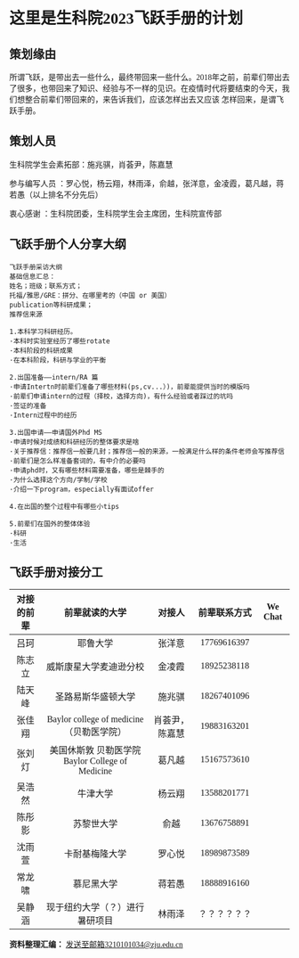 <font face='Times'>

# 这里是生科院2023飞跃手册的计划
## 策划缘由
所谓飞跃，是带出去一些什么，最终带回来一些什么。2018年之前，前辈们带出去了很多，也带回来了知识、经验与不一样的见识。在疫情时代将要结束的今天，我们想整合前辈们带回来的，来告诉我们，应该怎样出去又应该
怎样回来，是谓飞跃手册。
## 策划人员
生科院学生会素拓部：施兆骐，肖荟尹，陈嘉慧

参与编写人员      ：罗心悦，杨云翔，林雨泽，俞越，张洋意，金凌霞，葛凡越，蒋若愚（以上排名不分先后）

衷心感谢          ：生科院团委，生科院学生会主席团，生科院宣传部

## 飞跃手册个人分享大纲
```
飞跃手册采访大纲
基础信息汇总：
姓名；班级；联系方式；
托福/雅思/GRE：拼分、在哪里考的（中国 or 美国）
publication等科研成果；
推荐信来源

1.本科学习科研经历。
·本科时实验室经历了哪些rotate
·本科阶段的科研成果
·在本科阶段，科研与学业的平衡

2.出国准备——intern/RA 篇
·申请Intertn时前辈们准备了哪些材料(ps,cv...）)，前辈能提供当时的模版吗
·前辈们申请intern的过程（择校，选择方向)，有什么经验或者踩过的坑吗
·签证的准备
·Intern过程中的经历

3.出国申请——申请国外Phd MS
·申请时候对成绩和科研经历的整体要求是啥
·关于推荐信：推荐信一般要几封；推荐信一般的来源，一般满足什么样的条件老师会写推荐信
·前辈们是怎么样准备套词的，有中介的必要吗
·申请phd时，又有哪些材料需要准备，哪些是棘手的
·为什么选择这个方向/学制/学校
·介绍一下program，especially有面试offer

4.在出国的整个过程中有哪些小tips

5.前辈们在国外的整体体验
·科研
·生活
```

## 飞跃手册对接分工
| 对接的前辈 |                  前辈就读的大学                  |  对接人  | 前辈联系方式 | We Chat |
|:----------:|:------------------------------------------------:|:--------:|:------------:|---------|
|    吕珂    |                     耶鲁大学                     |  张洋意  |  17769616397 |         |
|   陈志立   |              威斯康星大学麦迪逊分校              |  金凌霞  |  18925238118 |         |
|   陆天峰   |                圣路易斯华盛顿大学                |  施兆骐  |  18267401096 |         |
|   张佳翔   |     Baylor college of medicine（贝勒医学院）     |  肖荟尹，陈嘉慧  |  19883163201 |         |
|   张刘灯   | 美国休斯敦 贝勒医学院 Baylor College of Medicine |  葛凡越  |  15167573610 |         |
|   吴浩然   |                     牛津大学                     |  杨云翔 |  13588201771 |         |
|   陈彤影   |                    苏黎世大学                    |   俞越   |  13676758891 |         |
|   沈雨萱   |                  卡耐基梅隆大学                  | 罗心悦 |  18989873589 |         |
|   常龙啸   |                    慕尼黑大学                    |  蒋若愚  |  18888916160 |         |
|   吴静涵   |           现于纽约大学（？）进行暑研项目           |  林雨泽  | ？？？？？？  |         |

**资料整理汇编：** 发送至邮箱3210101034@zju.edu.cn




